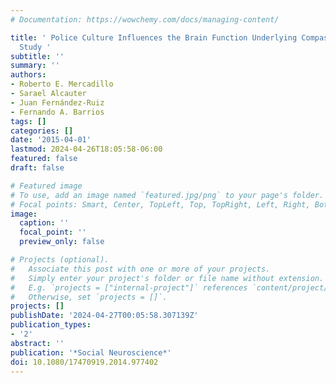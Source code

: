 ```yaml
---
# Documentation: https://wowchemy.com/docs/managing-content/

title: ' Police Culture Influences the Brain Function Underlying Compassion: A Gender
  Study '
subtitle: ''
summary: ''
authors:
- Roberto E. Mercadillo
- Sarael Alcauter
- Juan Fernández-Ruiz
- Fernando A. Barrios
tags: []
categories: []
date: '2015-04-01'
lastmod: 2024-04-26T18:05:58-06:00
featured: false
draft: false

# Featured image
# To use, add an image named `featured.jpg/png` to your page's folder.
# Focal points: Smart, Center, TopLeft, Top, TopRight, Left, Right, BottomLeft, Bottom, BottomRight.
image:
  caption: ''
  focal_point: ''
  preview_only: false

# Projects (optional).
#   Associate this post with one or more of your projects.
#   Simply enter your project's folder or file name without extension.
#   E.g. `projects = ["internal-project"]` references `content/project/deep-learning/index.md`.
#   Otherwise, set `projects = []`.
projects: []
publishDate: '2024-04-27T00:05:58.307139Z'
publication_types:
- '2'
abstract: ''
publication: '*Social Neuroscience*'
doi: 10.1080/17470919.2014.977402
---
```

